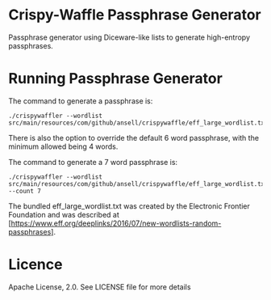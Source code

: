 # Crispy-Waffle Passphrase Generator
Passphrase generator using Diceware-like lists to generate high-entropy passphrases.

# Running Passphrase Generator

The command to generate a passphrase is:

```
./crispywaffler --wordlist src/main/resources/com/github/ansell/crispywaffle/eff_large_wordlist.txt
```

There is also the option to override the default 6 word passphrase, with the minimum allowed being 4 words.

The command to generate a 7 word passphrase is:
```
./crispywaffler --wordlist src/main/resources/com/github/ansell/crispywaffle/eff_large_wordlist.txt --count 7
```

The bundled eff_large_wordlist.txt was created by the Electronic Frontier Foundation and was described at [https://www.eff.org/deeplinks/2016/07/new-wordlists-random-passphrases].

# Licence

Apache License, 2.0. See LICENSE file for more details

